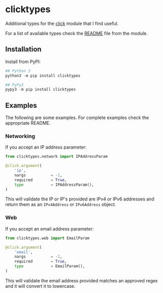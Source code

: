 # clicktypes

Additional types for the [click](https://pypi.org/project/click/) module that I find useful.

For a list of available types check the [README](https://github.com/python-modules/clicktypes/blob/master/clicktypes/README.md) file from the module.

## Installation

Install from PyPI:

```python
## Python 3
python3 -m pip install clicktypes

## PyPy3
pypy3 -m pip install clicktypes
```

## Examples

The following are some examples. For complete examples check the appropriate README.

### Networking

If you accept an IP address parameter:

```python
from clicktypes.network import IPAddressParam

@click.argument(
    'ip',
    nargs           = -1,
    required        = True,
    type            = IPAddressParam(),
)
```

This will validate the IP or IP's provided are IPv4 or IPv6 addresses and return them as an `IPv4Address` or `IPv6Address` object.

### Web

If you accept an email address parameter:

```python
from clicktypes.web import EmailParam

@click.argument(
    'email',
    nargs           = -1,
    required        = True,
    type            = EmailParam(),
)
```

This will validate the email address provided matches an approved regex and it will convert it to lowercase.
